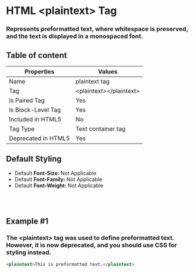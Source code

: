 # HTML &lt;plaintext&gt; Tag

### Represents preformatted text, where whitespace is preserved, and the text is displayed in a monospaced font.



## Table of content


| Properties            | Values                                                               |
|---------------------|----------------------------------------------------------------------|
| Name                | plaintext tag                                                |
| Tag                 | &lt;plaintext&gt;&lt;/plaintext&gt;                                            |
| Is Paired Tag       | Yes                                                  |
| Is Block-Level Tag  | Yes                                |
| Included in HTML5   | No     |
| Tag Type            | Text container tag     |
| Deprecated in HTML5 | Yes     |


## Default Styling


-	Default **Font-Size:** Not Applicable
-	Default **Font-Family:** Not Applicable
-	Default **Font-Weight:** Not Applicable


<br>
<br>

## Example #1
### The &lt;plaintext&gt; tag was used to define preformatted text. However, it is now deprecated, and you should use CSS for styling instead.
```html
<plaintext>This is preformatted text.</plaintext>
``` 
<br>
<br>


